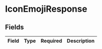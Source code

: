 # IconEmojiResponse


## Fields

| Field       | Type        | Required    | Description |
| ----------- | ----------- | ----------- | ----------- |